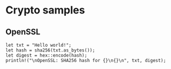 # Crypto samples

## OpenSSL

    let txt = "Hello world!";
    let hash = sha256(txt.as_bytes());
    let digest = hex::encode(hash);    
    println!("\nOpenSSL: SHA256 hash for {}\n{}\n", txt, digest);
